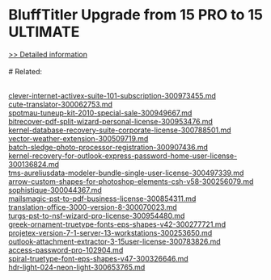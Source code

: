 # BluffTitler Upgrade from 15 PRO to 15 ULTIMATE
[>> Detailed information](https://secure.shareit.com/shareit/product.html?productid=300748984&affiliateid=200057808)<br/><br/># Related:

<br />[clever-internet-activex-suite-101-subscription-300973455.md](https://github.com/downloadplanet/downloadplanet/blob/main/clever-internet-activex-suite-101-subscription-300973455.md)<br />[cute-translator-300062753.md](https://github.com/downloadplanet/downloadplanet/blob/main/cute-translator-300062753.md)<br />[spotmau-tuneup-kit-2010-special-sale-300949667.md](https://github.com/downloadplanet/downloadplanet/blob/main/spotmau-tuneup-kit-2010-special-sale-300949667.md)<br />[bitrecover-pdf-split-wizard-personal-license-300953476.md](https://github.com/downloadplanet/downloadplanet/blob/main/bitrecover-pdf-split-wizard-personal-license-300953476.md)<br />[kernel-database-recovery-suite-corporate-license-300788501.md](https://github.com/downloadplanet/downloadplanet/blob/main/kernel-database-recovery-suite-corporate-license-300788501.md)<br />[vector-weather-extension-300509719.md](https://github.com/downloadplanet/downloadplanet/blob/main/vector-weather-extension-300509719.md)<br />[batch-sledge-photo-processor-registration-300907436.md](https://github.com/downloadplanet/downloadplanet/blob/main/batch-sledge-photo-processor-registration-300907436.md)<br />[kernel-recovery-for-outlook-express-password-home-user-license-300136824.md](https://github.com/downloadplanet/downloadplanet/blob/main/kernel-recovery-for-outlook-express-password-home-user-license-300136824.md)<br />[tms-aureliusdata-modeler-bundle-single-user-license-300497339.md](https://github.com/downloadplanet/downloadplanet/blob/main/tms-aureliusdata-modeler-bundle-single-user-license-300497339.md)<br />[arrow-custom-shapes-for-photoshop-elements-csh-v58-300256079.md](https://github.com/downloadplanet/downloadplanet/blob/main/arrow-custom-shapes-for-photoshop-elements-csh-v58-300256079.md)<br />[sophistique-300044367.md](https://github.com/downloadplanet/downloadplanet/blob/main/sophistique-300044367.md)<br />[mailsmagic-pst-to-pdf-business-license-300854311.md](https://github.com/downloadplanet/downloadplanet/blob/main/mailsmagic-pst-to-pdf-business-license-300854311.md)<br />[translation-office-3000-version-8-300070023.md](https://github.com/downloadplanet/downloadplanet/blob/main/translation-office-3000-version-8-300070023.md)<br />[turgs-pst-to-nsf-wizard-pro-license-300954480.md](https://github.com/downloadplanet/downloadplanet/blob/main/turgs-pst-to-nsf-wizard-pro-license-300954480.md)<br />[greek-ornament-truetype-fonts-eps-shapes-v42-300277721.md](https://github.com/downloadplanet/downloadplanet/blob/main/greek-ornament-truetype-fonts-eps-shapes-v42-300277721.md)<br />[projetex-version-7-1-server-13-workstations-300253650.md](https://github.com/downloadplanet/downloadplanet/blob/main/projetex-version-7-1-server-13-workstations-300253650.md)<br />[outlook-attachment-extractor-3-15user-license-300783826.md](https://github.com/downloadplanet/downloadplanet/blob/main/outlook-attachment-extractor-3-15user-license-300783826.md)<br />[access-password-pro-102904.md](https://github.com/downloadplanet/downloadplanet/blob/main/access-password-pro-102904.md)<br />[spiral-truetype-font-eps-shapes-v47-300326646.md](https://github.com/downloadplanet/downloadplanet/blob/main/spiral-truetype-font-eps-shapes-v47-300326646.md)<br />[hdr-light-024-neon-light-300653765.md](https://github.com/downloadplanet/downloadplanet/blob/main/hdr-light-024-neon-light-300653765.md)